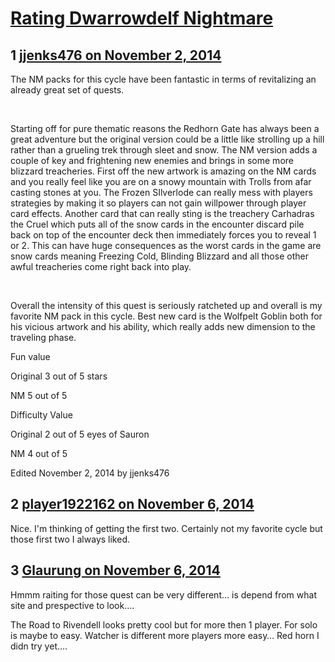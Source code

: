 # [Rating Dwarrowdelf Nightmare](https://community.fantasyflightgames.com/topic/126204-rating-dwarrowdelf-nightmare/)

## 1 [jjenks476 on November 2, 2014](https://community.fantasyflightgames.com/topic/126204-rating-dwarrowdelf-nightmare/?do=findComment&comment=1319492)

The NM packs for this cycle have been fantastic in terms of revitalizing an already great set of quests.

 

Starting off for pure thematic reasons the Redhorn Gate has always been a great adventure but the original version could be a little like strolling up a hill rather than a grueling trek through sleet and snow. The NM version adds a couple of key and frightening new enemies and brings in some more blizzard treacheries. First off the new artwork is amazing on the NM cards and you really feel like you are on a snowy mountain with Trolls from afar casting stones at you. The Frozen SIlverlode can really mess with players strategies by making it so players can not gain willpower through player card effects. Another card that can really sting is the treachery Carhadras the Cruel which puts all of the snow cards in the encounter discard pile back on top of the encounter deck then immediately forces you to reveal 1 or 2. This can have huge consequences as the worst cards in the game are snow cards meaning Freezing Cold, Blinding Blizzard and all those other awful treacheries come right back into play. 

 

Overall the intensity of this quest is seriously ratcheted up and overall is my favorite NM pack in this cycle. Best new card is the Wolfpelt Goblin both for his vicious artwork and his ability, which really adds new dimension to the traveling phase. 

Fun value

Original 3 out of 5 stars

NM 5 out of 5

Difficulty Value

Original 2 out of 5 eyes of Sauron

NM 4 out of 5

Edited November 2, 2014 by jjenks476

## 2 [player1922162 on November 6, 2014](https://community.fantasyflightgames.com/topic/126204-rating-dwarrowdelf-nightmare/?do=findComment&comment=1324469)

Nice. I'm thinking of getting the first two. Certainly not my favorite cycle but those first two I always liked.

## 3 [Glaurung on November 6, 2014](https://community.fantasyflightgames.com/topic/126204-rating-dwarrowdelf-nightmare/?do=findComment&comment=1324578)

Hmmm raiting for those quest can be very different… is depend from what site and prespective to look….

The Road to Rivendell looks pretty cool but for more then 1 player. For solo is maybe to easy. Watcher is different more players more easy… Red horn I didn try yet….


